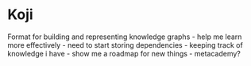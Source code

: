 # Koji

Format for building and representing knowledge graphs
	- help me learn more effectively
	- need to start storing dependencies
	- keeping track of knowledge i have
	- show me a roadmap for new things
	- metacademy?

